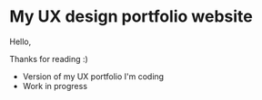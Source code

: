 # My UX design portfolio website

Hello,

Thanks for reading :)

- Version of my UX portfolio I'm coding
- Work in progress
